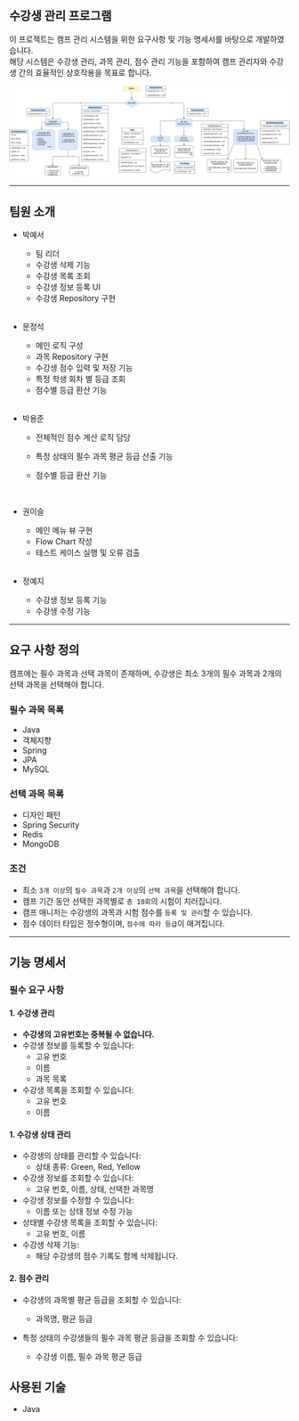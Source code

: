## 수강생 관리 프로그램

이 프로젝트는 캠프 관리 시스템을 위한 요구사항 및 기능 명세서를 바탕으로 개발하였습니다. 
<br>해당 시스템은 수강생 관리, 과목 관리, 점수 관리 기능을 포함하여 캠프 관리자와 수강생 간의 효율적인 상호작용을 목표로 합니다.

<img src="image/flow_chart.png">

---
## 팀원 소개

- 박예서
  - 팀 리더
  - 수강생 삭제 기능
  - 수강생 목록 조회
  - 수강생 정보 등록 UI
  - 수강생 Repository 구현

  <br>

- 문정석
    - 메인 로직 구성
    - 과목 Repository 구현
    - 수강생 점수 입력 및 저장 기능
    - 특정 학생 회차 별 등급 조회
    - 점수별 등급 환산 기능

  <br>
  
- 박용준
  - 전체적인 점수 계산 로직 담당 
  - 특정 상태의 필수 과목 평균 등급 산출 기능
  - 점수별 등급 환산 기능

    <br>

- 권이슬
    - 메인 메뉴 뷰 구현
    - Flow Chart 작성
    - 테스트 케이스 실행 및 오류 검출

  <br>

- 정예지
    - 수강생 정보 등록 기능
    - 수강생 수정 기능
---

## 요구 사항 정의

캠프에는 필수 과목과 선택 과목이 존재하며, 수강생은 최소 3개의 필수 과목과 2개의 선택 과목을 선택해야 합니다.

### 필수 과목 목록
- Java
- 객체지향
- Spring
- JPA
- MySQL

### 선택 과목 목록
- 디자인 패턴
- Spring Security
- Redis
- MongoDB

### 조건
- 최소 `3개 이상`의 `필수 과목`과 `2개 이상`의 `선택 과목`을 선택해야 합니다.
- 캠프 기간 동안 선택한 과목별로 `총 10회`의 시험이 치러집니다.
- 캠프 매니저는 수강생의 과목과 시험 점수를 `등록 및 관리`할 수 있습니다.
- 점수 데이터 타입은 정수형이며, `점수에 따라 등급`이 매겨집니다.

---
## 기능 명세서

### 필수 요구 사항

#### 1. 수강생 관리
- **수강생의 고유번호는 중복될 수 없습니다.**
- 수강생 정보를 등록할 수 있습니다:
    - 고유 번호
    - 이름
    - 과목 목록
- 수강생 목록을 조회할 수 있습니다:
    - 고유 번호
    - 이름

#### 1. 수강생 상태 관리
- 수강생의 상태를 관리할 수 있습니다:
    - 상태 종류: Green, Red, Yellow
- 수강생 정보를 조회할 수 있습니다:
    - 고유 번호, 이름, 상태, 선택한 과목명
- 수강생 정보를 수정할 수 있습니다:
    - 이름 또는 상태 정보 수정 가능
- 상태별 수강생 목록을 조회할 수 있습니다:
    - 고유 번호, 이름
- 수강생 삭제 기능:
    - 해당 수강생의 점수 기록도 함께 삭제됩니다.

#### 2. 점수 관리
- 수강생의 과목별 평균 등급을 조회할 수 있습니다:
    - 과목명, 평균 등급

- 특정 상태의 수강생들의 필수 과목 평균 등급을 조회할 수 있습니다:
    - 수강생 이름, 필수 과목 평균 등급

## 사용된 기술

- Java
